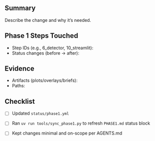 ## Summary

Describe the change and why it’s needed.

## Phase 1 Steps Touched

- Step IDs (e.g., 6_detector, 10_streamlit):
- Status changes (before → after):

## Evidence

- Artifacts (plots/overlays/briefs):
- Paths:

## Checklist

- [ ] Updated `status/phase1.yml`
- [ ] Ran `uv run tools/sync_phase1.py` to refresh `PHASE1.md` status block
- [ ] Kept changes minimal and on-scope per AGENTS.md

